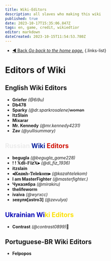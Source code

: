 ```yaml
---
title: Wiki-Editors
description: all slaves who making this wiki
published: true
date: 2023-10-17T15:35:06.847Z
tags: en, game, credit, wikiedtior
editor: markdown
dateCreated: 2023-10-15T11:54:53.780Z
---
```


- [:arrow_backward: Back *Go back to the home page.*](/en/home#credits)
{.links-list}
# Editors of Wiki
## English Wiki Editors
- **Griefer** *(@6i9u)*
- **Db478**
- **Sparky** *(@dr.sparkrosalene)*~~woman~~
- **ItzSlain**
- **Mixarar**
- **Mr. Kennedy** *(@mr.kennedy4231)*
- **Zav** *(@yullisummary)*
## <font color="#ececec">Russian</font> <font color="#08249f">Wiki</font> <font color="#d01303">Editors</font>
- **begugla** *(@begugla_game228)*
- **! ! 𝕏𝕕𝕚-𝔽𝕚𝕫𝕏⫸** *(@di_fiz_1936)*
- **itzslain**
- **⫷𝕂𝕒𝕫𝕒𝕙-𝕋𝕖𝕝𝕖𝕜𝕠𝕞⫸** *(@kazahtelekom)*
- **I am MasterFighter** *(@masterfighter.)*
- **Чуказябра** *(@mirakiru)*
- **thelifeworm**
- **ivaiva** *(@wyrxcc)*
- **зевуля[astro3]** *(@zevulya)*
## <font color="#0402b6">Ukrainian Wi</font><font color="#fce100">ki Editors</font>
- **Contrast** *(@contrast0899)*:pig:
## Portuguese-BR Wiki Editors
- **Felpopos**